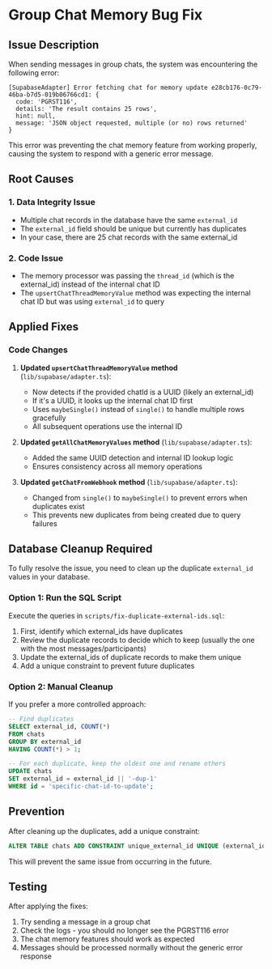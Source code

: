 # Group Chat Memory Bug Fix

## Issue Description

When sending messages in group chats, the system was encountering the following error:

```
[SupabaseAdapter] Error fetching chat for memory update e28cb176-0c79-46ba-b7d5-019b06766cd1: {
  code: 'PGRST116',
  details: 'The result contains 25 rows',
  hint: null,
  message: 'JSON object requested, multiple (or no) rows returned'
}
```

This error was preventing the chat memory feature from working properly, causing the system to respond with a generic error message.

## Root Causes

### 1. Data Integrity Issue
- Multiple chat records in the database have the same `external_id`
- The `external_id` field should be unique but currently has duplicates
- In your case, there are 25 chat records with the same external_id

### 2. Code Issue
- The memory processor was passing the `thread_id` (which is the external_id) instead of the internal chat ID
- The `upsertChatThreadMemoryValue` method was expecting the internal chat ID but was using `external_id` to query

## Applied Fixes

### Code Changes

1. **Updated `upsertChatThreadMemoryValue` method** (`lib/supabase/adapter.ts`):
   - Now detects if the provided chatId is a UUID (likely an external_id)
   - If it's a UUID, it looks up the internal chat ID first
   - Uses `maybeSingle()` instead of `single()` to handle multiple rows gracefully
   - All subsequent operations use the internal ID

2. **Updated `getAllChatMemoryValues` method** (`lib/supabase/adapter.ts`):
   - Added the same UUID detection and internal ID lookup logic
   - Ensures consistency across all memory operations

3. **Updated `getChatFromWebhook` method** (`lib/supabase/adapter.ts`):
   - Changed from `single()` to `maybeSingle()` to prevent errors when duplicates exist
   - This prevents new duplicates from being created due to query failures

## Database Cleanup Required

To fully resolve the issue, you need to clean up the duplicate `external_id` values in your database.

### Option 1: Run the SQL Script

Execute the queries in `scripts/fix-duplicate-external-ids.sql`:

1. First, identify which external_ids have duplicates
2. Review the duplicate records to decide which to keep (usually the one with the most messages/participants)
3. Update the external_ids of duplicate records to make them unique
4. Add a unique constraint to prevent future duplicates

### Option 2: Manual Cleanup

If you prefer a more controlled approach:

```sql
-- Find duplicates
SELECT external_id, COUNT(*) 
FROM chats 
GROUP BY external_id 
HAVING COUNT(*) > 1;

-- For each duplicate, keep the oldest one and rename others
UPDATE chats 
SET external_id = external_id || '-dup-1' 
WHERE id = 'specific-chat-id-to-update';
```

## Prevention

After cleaning up the duplicates, add a unique constraint:

```sql
ALTER TABLE chats ADD CONSTRAINT unique_external_id UNIQUE (external_id);
```

This will prevent the same issue from occurring in the future.

## Testing

After applying the fixes:

1. Try sending a message in a group chat
2. Check the logs - you should no longer see the PGRST116 error
3. The chat memory features should work as expected
4. Messages should be processed normally without the generic error response 